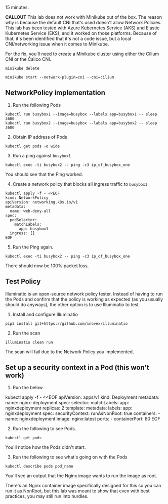 15 minutes.

**CALLOUT**
This lab does not work with Minikube out of the box. The reason why is because the default CNI that's used doesn't allow Network Policies. This lab has been tested with Azure Kubernetes Service (AKS) and Elastic Kubernetes Service (EKS), and it worked on those platforms. Because of that, it's been identified that it's not a code issue, but a local CNI/networking issue when it comes to Minikube.

For the fix, you'll need to create a Minikube cluster using either the Cilium CNI or the Calico CNI.

```
minikube delete
```

```
minikube start --network-plugin=cni --cni=cilium

```


## NetworkPolicy implementation

1. Run the following Pods

```
kubectl run busybox1 --image=busybox --labels app=busybox1 -- sleep 3600
kubectl run busybox2 --image=busybox --labels app=busybox2 -- sleep 3600
```

2. Obtain IP address of Pods

```
kubectl get pods -o wide
```

3. Run a ping against `busybox1`

```
kubectl exec -ti busybox2 -- ping -c3 ip_of_busybox_one
```

You should see that the Ping worked.

4. Create a network policy that blocks all ingress traffic to `busybox1`

```
kubectl apply -f - <<EOF
kind: NetworkPolicy
apiVersion: networking.k8s.io/v1
metadata:
  name: web-deny-all
spec:
  podSelector:
    matchLabels:
      app: busybox1
  ingress: []
EOF
```

5. Run the Ping again.

```
kubectl exec -ti busybox2 -- ping -c3 ip_of_busybox_one
```

There should now be 100% packet loss.

## Test Policy
Illuminatio is an open-source network policy tester. Instead of having to run the Pods and confirm that the policy is working as expected (as you usually should do anyways), the other option is to use Illuminatio to test.

1. Install and configure Illuminatio

```
pip3 install git+https://github.com/inovex/illuminatio
```

2. Run the scan

```
illuminatio clean run
```

The scan will fail due to the Network Policy you implemented. 
## Set up a security context in a Pod (this won't work)

1. Run the below.

kubectl apply -f - <<EOF
apiVersion: apps/v1
kind: Deployment
metadata:
  name: nginx-deployment
spec:
  selector:
    matchLabels:
      app: nginxdeployment
  replicas: 2
  template:
    metadata:
      labels:
        app: nginxdeployment
    spec:
      securityContext:
        runAsNonRoot: true
      containers:
      - name: nginxdeployment
        image: nginx:latest
        ports:
        - containerPort: 80
EOF

2. Run the following to see Pods.

```
kubectl get pods
```

You'll notice how the Pods didn't start.

3. Run the following to see what's going on with the Pods

```
kubectl describe pods pod_name
```

You'll see an output that the Nginx image wants to run the image as root.

There's an Nginx container image specifically designed for this so you can run it as NonRoot, but this lab was meant to show that even with best practices, you may still run into hurdles.